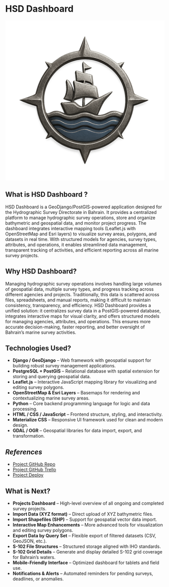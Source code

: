 # HSD Dashboard

![HSD Dashboard Logo](main_app/static/images/Logo%20(4).png)

## What is HSD Dashboard ?
HSD Dashboard is a GeoDjango/PostGIS-powered application designed for the Hydrographic Survey Directorate in Bahrain. It provides a centralized platform to manage hydrographic survey operations, store and organize bathymetric and geospatial data, and monitor project progress. The dashboard integrates interactive mapping tools (Leaflet.js with OpenStreetMap and Esri layers) to visualize survey areas, polygons, and datasets in real time. With structured models for agencies, survey types, attributes, and operations, it enables streamlined data management, transparent tracking of activities, and efficient reporting across all marine survey projects.
## Why HSD Dashboard?
Managing hydrographic survey operations involves handling large volumes of geospatial data, multiple survey types, and progress tracking across different agencies and projects. Traditionally, this data is scattered across files, spreadsheets, and manual reports, making it difficult to maintain consistency, transparency, and efficiency. HSD Dashboard provides a unified solution: it centralizes survey data in a PostGIS-powered database, integrates interactive maps for visual clarity, and offers structured models for managing agencies, attributes, and operations. This ensures more accurate decision-making, faster reporting, and better oversight of Bahrain’s marine survey activities.
## Technologies Used?
- **Django / GeoDjango** – Web framework with geospatial support for building robust survey management applications.  
- **PostgreSQL + PostGIS** – Relational database with spatial extension for storing and querying geospatial data.  
- **Leaflet.js** – Interactive JavaScript mapping library for visualizing and editing survey polygons.  
- **OpenStreetMap & Esri Layers** – Basemaps for rendering and contextualizing marine survey areas.  
- **Python** – Core backend programming language for logic and data processing.  
- **HTML / CSS / JavaScript** – Frontend structure, styling, and interactivity.  
- **Materialize CSS** – Responsive UI framework used for clean and modern design.  
- **GDAL / OGR** – Geospatial libraries for data import, export, and transformation.  

## *References*
+ [Project GitHub Repo ](https://github.com/ibutaibeh/HSD_Dashboard)
+ [Project GitHub Trello](https://trello.com/b/TmGRmD7a/hsd-dashboard)
+ [Project Deploy]()

## What is Next?
- **Projects Dashboard** – High-level overview of all ongoing and completed survey projects.  
- **Import Data (XYZ format)** – Direct upload of XYZ bathymetric files.  
- **Import Shapefiles (SHP)** – Support for geospatial vector data import.  
- **Interactive Map Enhancements** – More advanced tools for visualization and editing survey polygons.  
- **Export Data by Query Set** – Flexible export of filtered datasets (CSV, GeoJSON, etc.).  
- **S-102 File Structures** – Structured storage aligned with IHO standards.  
- **S-102 Grid Details** – Generate and display detailed S-102 grid coverage for Bahrain’s waters.  
- **Mobile-Friendly Interface** – Optimized dashboard for tablets and field use.  
- **Notifications & Alerts** – Automated reminders for pending surveys, deadlines, or anomalies.
